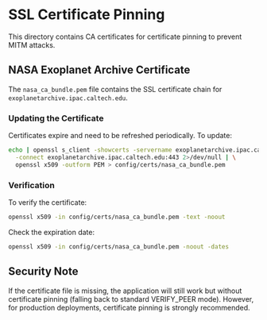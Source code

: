 # SSL Certificate Pinning

This directory contains CA certificates for certificate pinning to prevent MITM attacks.

## NASA Exoplanet Archive Certificate

The `nasa_ca_bundle.pem` file contains the SSL certificate chain for `exoplanetarchive.ipac.caltech.edu`.

### Updating the Certificate

Certificates expire and need to be refreshed periodically. To update:

```bash
echo | openssl s_client -showcerts -servername exoplanetarchive.ipac.caltech.edu \
  -connect exoplanetarchive.ipac.caltech.edu:443 2>/dev/null | \
  openssl x509 -outform PEM > config/certs/nasa_ca_bundle.pem
```

### Verification

To verify the certificate:

```bash
openssl x509 -in config/certs/nasa_ca_bundle.pem -text -noout
```

Check the expiration date:

```bash
openssl x509 -in config/certs/nasa_ca_bundle.pem -noout -dates
```

## Security Note

If the certificate file is missing, the application will still work but without certificate pinning (falling back to standard VERIFY_PEER mode). However, for production deployments, certificate pinning is strongly recommended.

